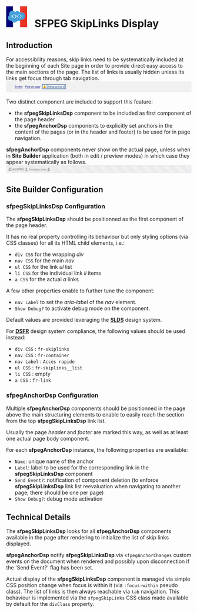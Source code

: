 # ![Logo](/media/Logo.png) &nbsp; SFPEG SkipLinks Display

## Introduction

For accessibility reasons, skip links need to be systematically included at the beginning
of each Site page in order to provide direct easy access to the main sections of the page.
The list of links is usually hidden unless its links get focus through tab navigation.
![Skip Links Display](/media/sfpegSkipLinksDsp.png)

Two distinct component are included to support this feature:
* the **sfpegSkipLinksDsp** component to be included as first component of the page header
* the **sfpegAnchorDsp** components to explicitly set anchors in the content of the pages
(or in the header and footer) to be used for in page navigation.

**sfpegAnchorDsp** components never show on the actual page, unless when in **Site Builder** 
application (both in edit / preview modes) in which case they appear systematically as follows. 
![Anchor Display](/media/sfpegAnchorDsp.png)


## Site Builder Configuration

### **sfpegSkipLinksDsp** Configuration

The **sfpegSkipLinksDsp** should be positionned as the first component of the page header.

It has no real property controlling its behaviour but only styling options (via CSS classes)
for all its HTML child elements, i.e.:
* `div CSS` for the wrapping _div_
* `nav CSS` for the main _nav_
* `ul CSS` for the link _ul_ list
* `li CSS` for the individual link _li_ items
* `a CSS` for the actual _a_ links

A few other properties enable to further tune the component:
* `nav Label` to set the _aria-label_ of the _nav_ element.
* `Show Debug?` to activate debug mode on the component.

Default values are provided leveraging the **[SLDS](https://www.lightningdesignsystem.com/)**
design system.

For **[DSFR](https://www.systeme-de-design.gouv.fr/)** design system compliance,
the following values should be used instead:
* `div CSS` : `fr-skiplinks`
* `nav CSS` : `fr-container`
* `nav Label` : `Accès rapide`
* `ul CSS` : `fr-skiplinks__list`
* `li CSS` : empty
* `a CSS` : `fr-link`


### **sfpegAnchorDsp** Configuration

Multiple **sfpegAnchorDsp** components should be positionned in the page above the main 
structuring elements to enable to easily reach the section from the top **sfpegSkipLinksDsp**
link list.

Usually the page _header_ and _footer_ are marked this way, as well as at least one actual
page body component.

For each **sfpegAnchorDsp** instance, the following properties are available:
* `Name`: unique name of the anchor 
* `Label`: label to be used for the corresponding link in the **sfpegSkipLinksDsp** component
* `Send Event?`: notification of component deletion (to enforce **sfpegSkipLinksDsp** link list
reevaluation when navigating to another page; there should be one per page)
* `Show Debug?`: debug mode activation




## Technical Details

The **sfpegSkipLinksDsp** looks for all **sfpegAnchorDsp** components available in the 
page after rendering to initialize the list of skip links displayed.

**sfpegAnchorDsp** notify **sfpegSkipLinksDsp** via `sfpegAnchorChanges` custom events on the
document when rendered and possibly upon disconnection if the 'Send Event?' flag has been set.

Actual display of the **sfpegSkipLinksDsp** component is managed via simple CSS position change
when focus is within it (via `:focus-within` pseudo class). The list of links is then always
reachable via `tab` navigation. This behaviour is implemented via the `sfpegSkipLinks` CSS
class made available by default for the `divClass` property.
